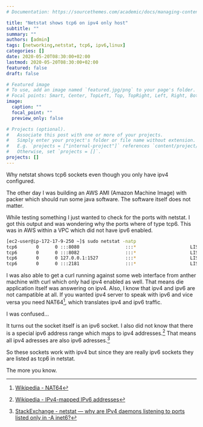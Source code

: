 ```yaml
---
# Documentation: https://sourcethemes.com/academic/docs/managing-content/

title: "Netstat shows tcp6 on ipv4 only host"
subtitle: ""
summary: ""
authors: [admin]
tags: [networking,netstat, tcp6, ipv6,linux]
categories: []
date: 2020-05-20T08:30:00+02:00
lastmod: 2020-05-20T08:30:00+02:00
featured: false
draft: false

# Featured image
# To use, add an image named `featured.jpg/png` to your page's folder.
# Focal points: Smart, Center, TopLeft, Top, TopRight, Left, Right, BottomLeft, Bottom, BottomRight.
image:
  caption: ""
  focal_point: ""
  preview_only: false

# Projects (optional).
#   Associate this post with one or more of your projects.
#   Simply enter your project's folder or file name without extension.
#   E.g. `projects = ["internal-project"]` references `content/project/deep-learning/index.md`.
#   Otherwise, set `projects = []`.
projects: []
---
```


Why netstat shows tcp6 sockets even though you only have ipv4 configured.

<!--more-->

The other day I was building an AWS AMI (Amazon Machine Image) with packer which should run some java software.
The software itself does not matter.

While testing something I just wanted to check for the ports with netstat.
I got this output and was wondering why the ports where of type tcp6.
This was in AWS within a VPC which did not have ipv6 enabled.

```bash
[ec2-user@ip-172-17-9-250 ~]$ sudo netstat -natp
tcp6       0      0 :::8080                 :::*                    LISTEN      3861/java
tcp6       0      0 :::8082                 :::*                    LISTEN      3860/java
tcp6       0      0 127.0.0.1:1527          :::*                    LISTEN      3859/java
tcp6       0      0 :::2181                 :::*                    LISTEN      3858/java
```

I was also able to get a curl running against some web interface from anther machine with curl which only had ipv4 enabled as well.
That means die application itself was answering on ipv4.
Also, I know that ipv4 and ipv6 are not campatible at all.
If you wanted ipv4 server to speak with ipv6 and vice versa you need NAT64[^1], which translates ipv4 and ipv6 traffic.

I was confused...

It turns out the socket itself is an ipv6 socket.
I also did not know that there is a special ipv6 address range which maps to ipv4 addresses.[^2]
That means all ipv4 adresses are also ipv6 adresses.[^3]

So these sockets work with ipv4 but since they are really ipv6 sockets they are listed as tcp6 in netstat.

The more you know.

[^1]: [Wikipedia - NAT64](https://en.wikipedia.org/wiki/NAT64)
[^2]: [Wikipedia - IPv4-mapped IPv6 addresses](https://en.wikipedia.org/wiki/IPv6#IPv4-mapped_IPv6_addresses)
[^3]: [StackExchange - netstat — why are IPv4 daemons listening to ports listed only in -A inet6?](https://unix.stackexchange.com/questions/152612/netstat-why-are-ipv4-daemons-listening-to-ports-listed-only-in-a-inet6)